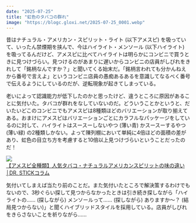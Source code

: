 ```yaml
---
date: "2025-07-25"
title: "虹色のタバコの群れ"
image: "https://blogc.gloxi.net/2025-07-25_0001.webp"
---
```


昔はナチュラル・アメリカン・スピリット・ライト (以下アメスピ) を吸っていて、いったん禁煙期を挟んで、今はハイライト・メンソール (以下ハイライト) を吸ってるんだけど、アメスピに比べてハイライトは明らかにコンビニで買うときに見つけづらい。見つけるのがあまりに遅いからコンビニの店員がしびれをきれして「銘柄なんですか？」と聞いてくる始末だ。「銘柄言われても分かんねえから番号で言えよ」というコンビニ店員の愚痴あるあるを意識してなるべく番号で伝えるようにしているのだが、逆転現象が起きてしまっている。

老いによって認識能力が低下したのかと思ったけど、違うところに原因があることに気付いた。タバコが群れをなしていないのだ。どういうことかというと、だいたいどこのコンビニでもアメスピは8種類ほどのバリエーションが取り揃えてある。おまけにアメスピはバリエーションごとにカラフルなパッケージをしているのに対して、ハイライトはスースーしないやつ (薄い青) かスースーするやつ (薄い緑) の2種類しかない。よって陳列棚において単純に4倍ほどの面積の差があり、虹色の目立ち方を考慮すると10倍以上見つけづらいということだったのだ！

[![](https://blogc.gloxi.net/2025-07-25_0001.webp)](https://blogc.gloxi.net/2025-07-25_0001.webp)<br>
[【アメスピ全種類】人気タバコ・ナチュラルアメリカンスピリットの味の違い│DR. STICKコラム](https://dr-stick.shop/tips/cigarette/american_spirit_tabacco/)

気付いてしまえば当たり前のことだ。また気付いたところで解決策するわけでもないので、3秒ぐらい探して見つからなかったときは引き続き探しながら「ハイライトの…… (探しながら) メンソールって…… (探しながら) ありますか～？ (結局見つからない)」と聞くハイブリッドスタイルを採用している。店員がしびれをきらさないことを祈りながら……

